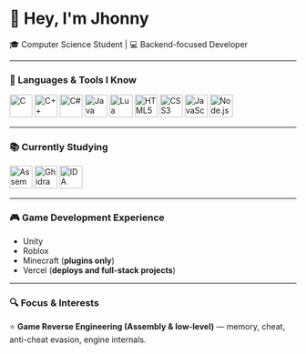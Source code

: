 # 👋 Hey, I'm Jhonny

🎓 Computer Science Student | 💻 Backend-focused Developer

---

### 🔧 Languages & Tools I Know
<p align="left">
  <img src="https://cdn.jsdelivr.net/gh/devicons/devicon/icons/c/c-original.svg" height="40" alt="C" />
  <img src="https://cdn.jsdelivr.net/gh/devicons/devicon/icons/cplusplus/cplusplus-original.svg" height="40" alt="C++" />
  <img src="https://cdn.jsdelivr.net/gh/devicons/devicon/icons/csharp/csharp-original.svg" height="40" alt="C#" />
  <img src="https://cdn.jsdelivr.net/gh/devicons/devicon/icons/java/java-original.svg" height="40" alt="Java" />
  <img src="https://cdn.jsdelivr.net/gh/devicons/devicon/icons/lua/lua-original.svg" height="40" alt="Lua" />
  <img src="https://cdn.jsdelivr.net/gh/devicons/devicon/icons/html5/html5-original.svg" height="40" alt="HTML5" />
  <img src="https://cdn.jsdelivr.net/gh/devicons/devicon/icons/css3/css3-original.svg" height="40" alt="CSS3" />
  <img src="https://cdn.jsdelivr.net/gh/devicons/devicon/icons/javascript/javascript-original.svg" height="40" alt="JavaScript" />
  <img src="https://cdn.jsdelivr.net/gh/devicons/devicon/icons/nodejs/nodejs-original.svg" height="40" alt="Node.js" />
</p>

---

### 📚 Currently Studying
<p align="left">
  <img src="https://goktugaygun.com/images/skills/PL/Assembly.png" height="40" alt="Assembly (ASM)" title="Assembly (ASM)" />
  <img src="https://avatars.githubusercontent.com/u/75212346?v=4" height="40" alt="Ghidra" title="Reverse Engineering" />
  <img src="https://static.wikitide.net/zenithwiki/0/0d/IDAIcon.png" height="40" alt="IDA" title="Reverse Engineering" />
</p>

---

### 🎮 Game Development Experience
- Unity  
- Roblox  
- Minecraft (**plugins only**)  
- Vercel (**deploys and full-stack projects**)  

---

### 🔍 Focus & Interests
⭐ **Game Reverse Engineering (Assembly & low-level)** — memory, cheat, anti-cheat evasion, engine internals.


